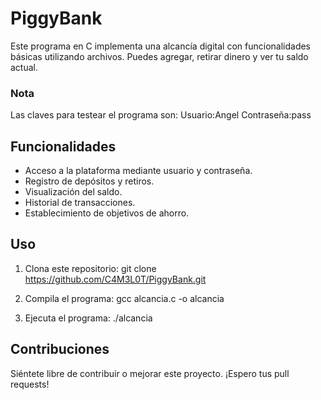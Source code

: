 # PiggyBank

Este programa en C implementa una alcancía digital con funcionalidades básicas utilizando archivos. Puedes agregar, retirar dinero y ver tu saldo actual.

### Nota

Las claves para testear el programa son:
Usuario:Angel
Contraseña:pass

## Funcionalidades

- Acceso a la plataforma mediante usuario y contraseña.
- Registro de depósitos y retiros.
- Visualización del saldo.
- Historial de transacciones.
- Establecimiento de objetivos de ahorro.

## Uso

1. Clona este repositorio:
git clone https://github.com/C4M3L0T/PiggyBank.git

2. Compila el programa:
gcc alcancia.c -o alcancia

3. Ejecuta el programa:
./alcancia

## Contribuciones

Siéntete libre de contribuir o mejorar este proyecto. ¡Espero tus pull requests!
